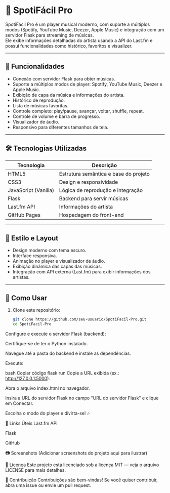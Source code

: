 # 🎵 SpotiFácil Pro

SpotiFácil Pro é um player musical moderno, com suporte a múltiplos modos (Spotify, YouTube Music, Deezer, Apple Music) e integração com um servidor Flask para streaming de músicas.  
Ele exibe informações detalhadas do artista usando a API do Last.fm e possui funcionalidades como histórico, favoritos e visualizer.

---

## 📌 Funcionalidades

- Conexão com servidor Flask para obter músicas.
- Suporte a múltiplos modos de player: Spotify, YouTube Music, Deezer e Apple Music.
- Exibição de capa da música e informações do artista.
- Histórico de reprodução.
- Lista de músicas favoritas.
- Controle completo: play/pause, avançar, voltar, shuffle, repeat.
- Controle de volume e barra de progresso.
- Visualizador de áudio.
- Responsivo para diferentes tamanhos de tela.

---

## 🛠 Tecnologias Utilizadas

| Tecnologia       | Descrição                                      |
|-------------------|------------------------------------------------|
| HTML5             | Estrutura semântica e base do projeto         |
| CSS3              | Design e responsividade                        |
| JavaScript (Vanilla) | Lógica de reprodução e integração           |
| Flask             | Backend para servir músicas                   |
| Last.fm API      | Informações do artista                        |
| GitHub Pages     | Hospedagem do front-end                       |

---

## 🎨 Estilo e Layout

- Design moderno com tema escuro.
- Interface responsiva.
- Animação no player e visualizador de áudio.
- Exibição dinâmica das capas das músicas.
- Integração com API externa (Last.fm) para exibir informações dos artistas.

---

## 🚀 Como Usar

1. Clone este repositório:
   ```bash
   git clone https://github.com/seu-usuario/SpotiFacil-Pro.git
   cd SpotiFacil-Pro
Configure e execute o servidor Flask (backend):

Certifique-se de ter o Python instalado.

Navegue até a pasta do backend e instale as dependências.

Execute:

bash
Copiar código
flask run
Copie a URL exibida (ex.: http://127.0.0.1:5000).

Abra o arquivo index.html no navegador.

Insira a URL do servidor Flask no campo "URL do servidor Flask" e clique em Conectar.

Escolha o modo do player e divirta-se! 🎶

🔗 Links Úteis
Last.fm API

Flask

GitHub

📷 Screenshots
(Adicionar screenshots do projeto aqui para ilustrar)

📝 Licença
Este projeto está licenciado sob a licença MIT — veja o arquivo LICENSE para mais detalhes.

🤝 Contribuição
Contribuições são bem-vindas!
Se você quiser contribuir, abra uma issue ou envie um pull request.
